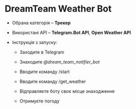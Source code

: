 # DreamTeam Weather Bot

- Обрана категорія – **Трекер**

- Використані API – **Telegram.Bot API**, **Open Weather API**

- Інструкція з запуску:

  -  Заходите в Telegram
  
  -  Знаходите *@dream_team_notifier_bot*
  
  -  Вводите команду /start
  
  -  Вводите команду /get_weather
  
  -  Відправляєте боту своє місце знаходження
  
  -  Отримуєте погоду
